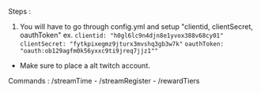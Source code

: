 Steps : 
1. You will have to go through config.yml and setup "clientid, clientSecret, oauthToken" ex. `clientid: "h0gl6lc9n4djn8e1yvox388v68cy01"` `clientSecret: "fytkpixegmz9jturx3mvshq3gb3w7k"` `oauthToken: "oauth:ob129agfm0k56yxxc9ti9jreq7jjz1""`
- Make sure to place a alt twitch account.

Commands : 
/streamTime - /streamRegister - /rewardTiers
